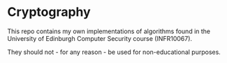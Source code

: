 # Cryptography

This repo contains my own implementations of algorithms found in the University of Edinburgh Computer Security course (INFR10067).

They should not - for any reason - be used for non-educational purposes.
